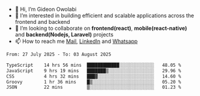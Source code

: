 - 👋 Hi, I’m Gideon Owolabi
- 👀 I’m interested in building efficient and scalable applications across the frontend and backend
- 💞️ I’m looking to collaborate on <b>frontend(react)</b>, <b>mobile(react-native)</b> and <b>backend(Nodejs, Laravel)</b> projects
- 📫 How to reach me <a href="mailto:gideoniyin2021@gmail.com">Mail</a>, <a href="https://www.linkedin.com/in/gideon-owolabi-9b667a232/">LinkedIn</a> and <a href="https://wa.me/2348055377085">Whatsapp</a>

<!---
gude1/gude1 is a ✨ special ✨ repository because its `README.md` (this file) appears on your GitHub profile.
You can click the Preview link to take a look at your changes.
--->

<!--START_SECTION:waka-->

```txt
From: 27 July 2025 - To: 03 August 2025

TypeScript    14 hrs 56 mins  ████████████░░░░░░░░░░░░░   48.05 %
JavaScript    9 hrs 19 mins   ███████▒░░░░░░░░░░░░░░░░░   29.96 %
CSS           4 hrs 32 mins   ███▓░░░░░░░░░░░░░░░░░░░░░   14.60 %
Groovy        1 hr 36 mins    █▒░░░░░░░░░░░░░░░░░░░░░░░   05.20 %
JSON          22 mins         ▒░░░░░░░░░░░░░░░░░░░░░░░░   01.23 %
```

<!--END_SECTION:waka-->
